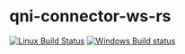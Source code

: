 # qni-connector-ws-rs

[![Linux Build Status](https://travis-ci.com/Riey/qni-connector-ws-rs.svg?branch=master)](https://travis-ci.com/Riey/qni-connector-ws-rs)
[![Windows Build status](https://ci.appveyor.com/api/projects/status/github/Riey/qni-connector-ws-rs?svg=true&branch=master)](https://ci.appveyor.com/project/Riey/qni-connector-ws-rs)
